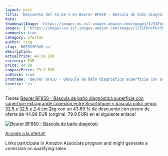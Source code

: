 ```yaml
---
layout: post
title: 'Descuento del 43.69 % en Beurer BF850 - Báscula de baño diagnósti'
date: 
thumbnailImage: 'https://images-eu.ssl-images-amazon.com/images/I/51FbnrPUz3L._SL200_.jpg'
images: [ 'https://images-eu.ssl-images-amazon.com/images/I/51FbnrPUz3L._SL200_.jpg' ]
comments: true
category: ofertas
author: ring
slug: 'B075V9P3V8-es'
description:
actualPrice: 44.99 EUR
currency: EUR
price: 44.99
comparePrice: 79.9 EUR
inStock: true
prodname: 'Beurer BF850 - Báscula de baño diagnóstica superficie con superficie extragrande  conexión entre Smartphone y báscula  color negro  32.5 x 32.5 x 2.4 cm  2kg'
country: 'es'
---
```


Tienes [Beurer BF850 - Báscula de baño diagnóstica superficie con superficie extragrande  conexión entre Smartphone y báscula  color negro  32.5 x 32.5 x 2.4 cm  2kg](https://www.amazon.es/dp/B075V9P3V8/?tag=tolees-21) con un 43.69 % de descuento con precio de oferta de 44.99 EUR (original: 79.9 EUR) en el siguiente enlace!

[![Beurer BF850 - Báscula de baño diagnósti](https://images-eu.ssl-images-amazon.com/images/I/51FbnrPUz3L._SL200_.jpg)](https://www.amazon.es/dp/B075V9P3V8/?tag=tolees-21)

[Accede a la oferta!!](https://www.amazon.es/dp/B075V9P3V8/?tag=tolees-21)

Links participate in Amazon Associate program and might generate a comission on qualifying sales



